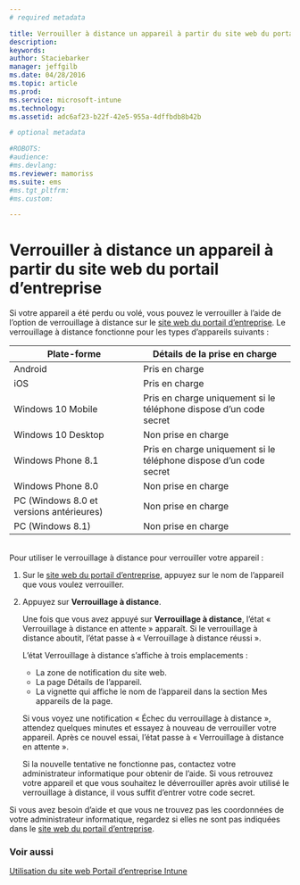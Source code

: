 ```yaml
---
# required metadata

title: Verrouiller à distance un appareil à partir du site web du portail d’entreprise | Microsoft Intune
description:
keywords:
author: Staciebarker
manager: jeffgilb
ms.date: 04/28/2016
ms.topic: article
ms.prod:
ms.service: microsoft-intune
ms.technology:
ms.assetid: adc6af23-b22f-42e5-955a-4dffbdb8b42b

# optional metadata

#ROBOTS:
#audience:
#ms.devlang:
ms.reviewer: mamoriss
ms.suite: ems
#ms.tgt_pltfrm:
#ms.custom:

---
```



# Verrouiller à distance un appareil à partir du site web du portail d’entreprise

Si votre appareil a été perdu ou volé, vous pouvez le verrouiller à l’aide de l’option de verrouillage à distance sur le [site web du portail d’entreprise](http://portal.manage.microsoft.com). Le verrouillage à distance fonctionne pour les types d’appareils suivants :

Plate-forme  |Détails de la prise en charge  
---------|---------
Android | Pris en charge       
iOS | Pris en charge
Windows 10 Mobile | Pris en charge uniquement si le téléphone dispose d’un code secret     
Windows 10 Desktop | Non prise en charge  
Windows Phone 8.1 | Pris en charge uniquement si le téléphone dispose d’un code secret
Windows Phone 8.0 | Non prise en charge
PC (Windows 8.0 et versions antérieures) | Non prise en charge       
PC (Windows 8.1) | Non prise en charge

</br>
Pour utiliser le verrouillage à distance pour verrouiller votre appareil :

1.  Sur le [site web du portail d’entreprise](http://portal.manage.microsoft.com), appuyez sur le nom de l’appareil que vous voulez verrouiller.

2.  Appuyez sur **Verrouillage à distance**.

    Une fois que vous avez appuyé sur **Verrouillage à distance**, l’état « Verrouillage à distance en attente » apparaît.  Si le verrouillage à distance aboutit, l’état passe à « Verrouillage à distance réussi ».

    L’état Verrouillage à distance s’affiche à trois emplacements :

    * La zone de notification du site web. 
    * La page Détails de l’appareil.
    * La vignette qui affiche le nom de l’appareil dans la section Mes appareils de la page.

    Si vous voyez une notification « Échec du verrouillage à distance », attendez quelques minutes et essayez à nouveau de verrouiller votre appareil. Après ce nouvel essai, l’état passe à « Verrouillage à distance en attente ». 

    Si la nouvelle tentative ne fonctionne pas, contactez votre administrateur informatique pour obtenir de l’aide. Si vous retrouvez votre appareil et que vous souhaitez le déverrouiller après avoir utilisé le verrouillage à distance, il vous suffit d’entrer votre code secret.

Si vous avez besoin d’aide et que vous ne trouvez pas les coordonnées de votre administrateur informatique, regardez si elles ne sont pas indiquées dans le [site web du portail d’entreprise](http://portal.manage.microsoft.com).

### Voir aussi
[Utilisation du site web Portail d’entreprise Intune](using-the-intune-company-portal-website.md)

<!--HONumber=Jun16_HO1-->


